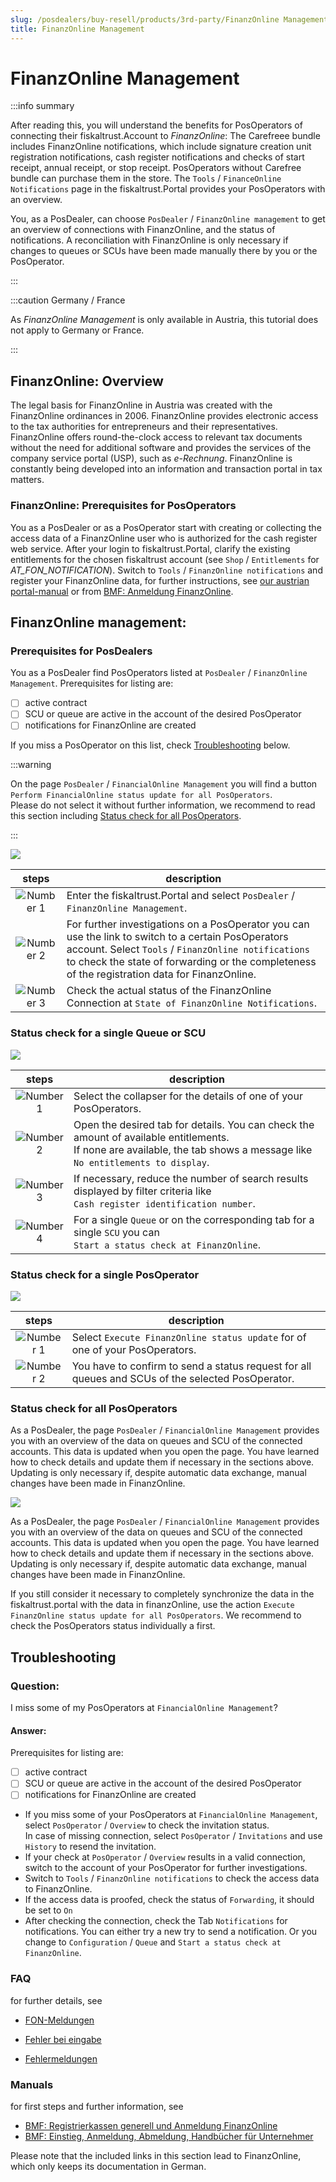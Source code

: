 ```yaml
---
slug: /posdealers/buy-resell/products/3rd-party/FinanzOnline Management
title: FinanzOnline Management
---
```

# FinanzOnline Management

:::info summary

After reading this, you will understand the benefits for PosOperators of connecting their fiskaltrust.Account to _FinanzOnline_:
The Carefreee bundle includes FinanzOnline notifications, which include signature creation unit registration notifications, cash register notifications and checks of start receipt, annual receipt, or stop receipt. PosOperators without Carefree bundle can purchase them in the store. 
The `Tools` / `FinanceOnline Notifications` page in the fiskaltrust.Portal provides your PosOperators with an overview.

You, as a PosDealer, can choose `PosDealer` / `FinanzOnline management` to get an overview of connections with FinanzOnline,  and the status of notifications.
 A reconciliation with FinanzOnline is only necessary if changes to queues or SCUs have been made manually there by you or the PosOperator. 

:::

:::caution Germany / France

As _FinanzOnline Management_ is only available in Austria, this tutorial does not apply to Germany or France.

:::

## FinanzOnline: Overview

The legal basis for FinanzOnline in Austria was created with the FinanzOnline ordinances in 2006.
FinanzOnline provides electronic access to the tax authorities for entrepreneurs and their representatives. FinanzOnline offers round-the-clock access to relevant tax documents without the need for additional software and provides the services of the company service portal (USP), such as _e-Rechnung_.
FinanzOnline is constantly being developed into an information and transaction portal in tax matters.

### FinanzOnline: Prerequisites for PosOperators

You as a PosDealer or as a PosOperator start with creating or collecting the access data of a FinanzOnline user who is authorized for the cash register web service.
After your login to fiskaltrust.Portal, clarify the existing entitlements for the chosen fiskaltrust account (see `Shop` / `Entitlements` for _AT_FON_NOTIFICATION_).
Switch to `Tools` / `FinanzOnline notifications` and register your FinanzOnline data, for further instructions, see [our austrian portal-manual](https://docs.fiskaltrust.cloud/de/docs/portal-manual/austria/fiscalization#enter-and-check-the-finanzonline-access-data-of-the-posoperator) or from [BMF: Anmeldung FinanzOnline](https://finanzonline.bmf.gv.at/eLearning/BMF_Handbuch_Registrierkassen.pdf).  

## FinanzOnline management: 

### Prerequisites for PosDealers 

You as a PosDealer find PosOperators listed at `PosDealer` / `FinanzOnline Management`. 
Prerequisites for listing are:

- [ ] active contract
- [ ] SCU or queue are active in the account of the desired PosOperator
- [ ] notifications for FinanzOnline are created

If you miss a PosOperator on this list, check [Troubleshooting](#troubleshooting) below. 


:::warning

On the page `PosDealer` / `FinancialOnline Management` you will find a button `Perform FinancialOnline status update for all PosOperators`. </br>
Please do not select it without further information, we recommend to read this section including [Status check for all PosOperators](#status-check-for-all-posoperators).

:::


![](../../../buy-resell/images/FON-Management-1.png)


| steps | description                                                                                                                |
|:----------------------:|-------------------------------------------------------------------------------------------------------------------------------------|
|![Number 1](../../../images/numbers/circle-1o.png) |Enter the fiskaltrust.Portal and select `PosDealer` / `FinanzOnline Management`.  |
|![Number 2](../../../images/Numbers/circle-2o.png) |For further investigations on a PosOperator you can use the link to switch to a certain PosOperators account. Select `Tools` / `FinanzOnline notifications` to check the state of forwarding or the completeness of the registration data for FinanzOnline.  |
|![Number 3](../../../images/Numbers/circle-3o.png) |Check the actual status of the FinanzOnline Connection at `State of FinanzOnline Notifications`.  |

### Status check for a single Queue or SCU

![](../../../buy-resell/images/FON-Management-2.png)

| steps | description                                                                                                                |
|:----------------------:|-------------------------------------------------------------------------------------------------------------------------------------|
|![Number 1](../../../images/Numbers/circle-1o.png) |Select the collapser for the details of one of your PosOperators. |
|![Number 2](../../../images/Numbers/circle-2o.png) |Open the desired tab for details. You can check the amount of available entitlements. </br>If none are available, the tab shows a message like `No entitlements to display`.  |
|![Number 3](../../../images/Numbers/circle-3o.png) |If necessary, reduce the number of search results displayed by filter criteria like </br>`Cash register identification number`. |
|![Number 4](../../../images/Numbers/circle-4o.png) |For a single `Queue` or on the corresponding tab for a single `SCU` you can </br>`Start a status check at FinanzOnline`. |


### Status check for a single PosOperator

![](../../../buy-resell/images/FON-Management-3.png)

| steps | description                                                                                                                |
|:----------------------:|-------------------------------------------------------------------------------------------------------------------------------------|
|![Number 1](../../../images/Numbers/circle-1o.png) |Select `Execute FinanzOnline status update` for of one of your PosOperators. |
|![Number 2](../../../images/Numbers/circle-2o.png) |You have to confirm to send a status request for all queues and SCUs of the selected PosOperator.  |

### Status check for all PosOperators

 As a PosDealer, the page `PosDealer` / `FinancialOnline Management` provides you with an overview of the data on queues and SCU of the connected accounts. This data is updated when you open the page. You have learned how to check details and update them if necessary in the sections above. Updating is only necessary if, despite automatic data exchange, manual changes have been made in FinanzOnline.


![](../../../buy-resell/images/FON-Management-4.png)

 As a PosDealer, the page `PosDealer` / `FinancialOnline Management` provides you with an overview of the data on queues and SCU of the connected accounts. This data is updated when you open the page. You have learned how to check details and update them if necessary in the sections above. Updating is only necessary if, despite automatic data exchange, manual changes have been made in FinanzOnline.

If you still consider it necessary to completely synchronize the data in the fiskaltrust.portal with the data in finanzOnline, use the action `Execute FinanzOnline status update for all PosOperators`. We recommend to check the PosOperators status individually a first. 

## Troubleshooting

### Question:

I miss some of my PosOperators at `FinancialOnline Management`?

 #### Answer: 

Prerequisites for listing are:

- [ ] active contract
- [ ] SCU or queue are active in the account of the desired PosOperator
- [ ] notifications for FinanzOnline are created

* If you miss some of your PosOperators at `FinancialOnline Management`, select `PosOperator` / `Overview` to check the invitation status. </br>In case of missing connection, select `PosOperator` / `Invitations` and use `History` to resend the invitation.
* If your check at `PosOperator` / `Overview` results in a valid connection, switch to the account  of your PosOperator for further investigations.
* Switch to `Tools` / `FinanzOnline notifications` to check the access data to FinanzOnline.
* If the access data is proofed, check the status of `Forwarding`, it should be set to `On`
* After checking the connection, check the Tab `Notifications` for notifications. You can either try a new try to send a notification. Or you change to `Configuration` / `Queue` and `Start a status check at FinanzOnline`. 

### FAQ

for further details, see
* [FON-Meldungen](https://docs.fiskaltrust.cloud/de/docs/faq/austria#welche-probleme-k%C3%B6nnen-bei-fon-meldungen-f%C3%BCr-kassenbetreiber-auftreten)

* [Fehler bei eingabe](https://docs.fiskaltrust.cloud/de/docs/faq/austria#welche-h%C3%A4ufigen-fehler-gibt-es-bei-der-eingabe-der-finanzonline-zugangsdaten)

* [Fehlermeldungen](https://docs.fiskaltrust.cloud/de/docs/faq/austria#welche-fehlermeldungen-knnen-bei-der-automatisierten-kommunikation-mit-finanzonline-auftreten)


### Manuals

for first steps and further information, see 

* [BMF: Registrierkassen generell und Anmeldung FinanzOnline](https://finanzonline.bmf.gv.at/eLearning/BMF_Handbuch_Registrierkassen.pdf)
* [BMF: Einstieg, Anmeldung, Abmeldung, Handbücher für Unternehmer](https://www.bmf.gv.at/services/finanzonline/informationen-fuer-unternehmer-und-gemeinden.html)

Please note that the included links in this section lead to FinanzOnline, which only keeps its documentation in German.
